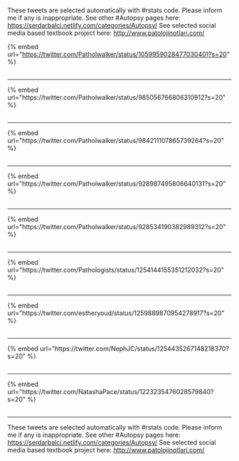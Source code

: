 

These tweets are selected automatically with #rstats code. Please inform me if any is inappropriate.
See other #Autopsy pages here: https://serdarbalci.netlify.com/categories/Autopsy/ 
See selected social media based textbook project here: http://www.patolojinotlari.com/

{% embed url="https://twitter.com/Patholwalker/status/1059959028477030401?s=20" %}<br>
<br>
<hr>
{% embed url="https://twitter.com/Patholwalker/status/985056766806310912?s=20" %}<br>
<br>
<hr>
{% embed url="https://twitter.com/Patholwalker/status/984211107865739264?s=20" %}<br>
<br>
<hr>
{% embed url="https://twitter.com/Patholwalker/status/928987495806640131?s=20" %}<br>
<br>
<hr>
{% embed url="https://twitter.com/Patholwalker/status/928534190382989312?s=20" %}<br>
<br>
<hr>
{% embed url="https://twitter.com/Pathologists/status/1254144155351212032?s=20" %}<br>
<br>
<hr>
{% embed url="https://twitter.com/estheryoud/status/1259889870954278917?s=20" %}<br>
<br>
<hr>
{% embed url="https://twitter.com/NephJC/status/1254435267148218370?s=20" %}<br>
<br>
<hr>
{% embed url="https://twitter.com/NatashaPace/status/1223235476028579840?s=20" %}<br>
<br>
<hr>


These tweets are selected automatically with #rstats code. Please inform me if any is inappropriate.
See other #Autopsy pages here: https://serdarbalci.netlify.com/categories/Autopsy/ 
See selected social media based textbook project here: http://www.patolojinotlari.com/
